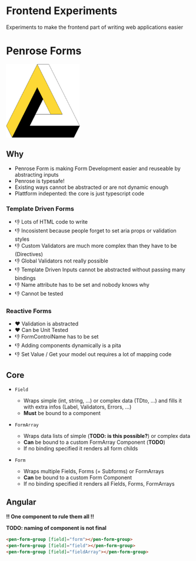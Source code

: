 # Frontend Experiments
Experiments to make the frontend part of writing web applications easier

# Penrose Forms

<img src="logo.png" alt="logo" width="200" height="200">

## Why
* Penrose Form is making Form Development easier and reuseable by abstracting inputs
* Penrose is typesafe!
* Existing ways cannot be abstracted or are not dynamic enough
* Plattform indepented: the core is just typescript code

### Template Driven Forms
* 👎 Lots of HTML code to write
* 👎 Incosistent because people forget to set aria props or validation styles
* 👎 Custom Validators are much more complex than they have to be (Directives)
* 👎 Global Validators not really possible
* 👎 Template Driven Inputs cannot be abstracted without passing many bindings
* 👎 Name attribute has to be set and nobody knows why
* 👎 Cannot be tested
    
### Reactive Forms
* ❤️ Validation is abstracted
* ❤️ Can be Unit Tested
* 👎 FormControlName has to be set
* 👎 Adding components dynamically is a pita
* 👎 Set Value / Get your model out requires a lot of mapping code

## Core
* `Field`
    * Wraps simple (int, string, ...) or complex data (TDto, ...) and fills it with extra infos (Label, Validators, Errors, ...)
    * **Must** be bound to a component

* `FormArray`
    * Wraps data lists of simple (**TODO: is this possible?**) or complex data
    * **Can** be bound to a custom FormArray Component (**TODO**)
    * If no binding specified it renders all form childs

* `Form`
    * Wraps multiple Fields, Forms (= Subforms) or FormArrays
    * **Can** be bound to a custom Form Component
    * If no binding specified it renders all Fields, Forms, FormArrays

## Angular
**!! One component to rule them all !!**

**TODO: naming of component is not final**
``` html
<pen-form-group [field]="form"></pen-form-group>
<pen-form-group [field]="field"></pen-form-group>
<pen-form-group [field]="fieldArray"></pen-form-group>
```
